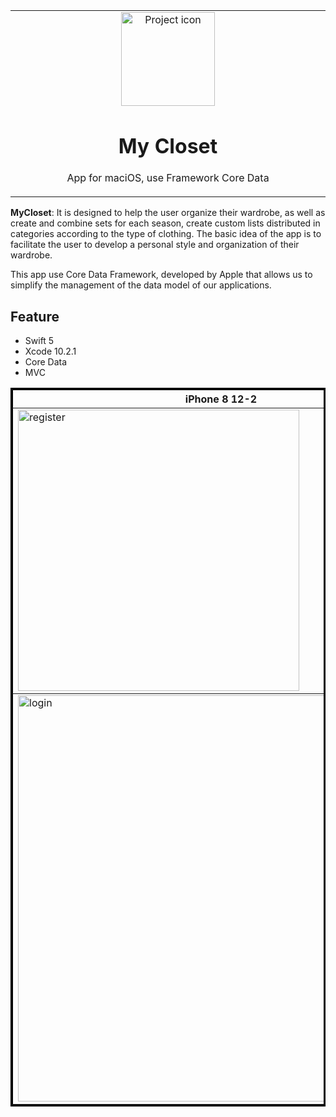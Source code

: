 <table align="center"><tr><td align="center" width="9999">
<img src="https://user-images.githubusercontent.com/10947013/64112337-66c55c00-cd87-11e9-8373-ff1dc2fac6e3.png" align="center" width="150" alt="Project icon">

# My Closet

App for maciOS, use Framework Core Data
</td></tr></table>


<strong>MyCloset</strong>: It is designed to help the user organize their wardrobe, as well as create and combine sets for each season, create custom lists distributed in categories according to the type of clothing.
The basic idea of the app is to facilitate the user to develop a personal style and organization of their wardrobe.

This app use Core Data Framework, developed by Apple that allows us to simplify the management of the data model of our applications.

## Feature
- Swift 5
- Xcode 10.2.1 
- Core Data
- MVC

<table border="3" bordercolor="black" align="center">
    <tr>
        <th colspan="1"> iPhone 8 12-2 </th> 
    </tr>
      
<tr>
     <td><img src="https://user-images.githubusercontent.com/10947013/64113142-c7ee2f00-cd89-11e9-8ca2-d0873223ac3f.png"             width="450" alt="register"></td>          
            </tr>
     <tr>
        <td><img src="https://user-images.githubusercontent.com/10947013/64113092-a42ae900-cd89-11e9-8054-ed18919a76b7.png" 
            width="650" alt="login"  </td>
</tr>
        

  
</table>

